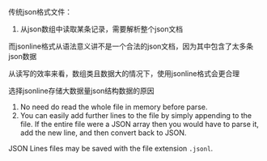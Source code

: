 传统json格式文件：

1. 从json数组中读取某条记录，需要解析整个json文档

而jsonline格式从语法意义讲不是一个合法的json文档，因为其中包含了太多条json数据

从读写的效率来看，数组类且数据大的情况下，使用jsonline格式会更合理

选择jsonline存储大数据量json结构数据的原因

1. No need do read the whole file in memory before parse. 
2.  You can  easily add further lines to the file by simply appending to the file. If the entire file were a JSON array then you would have to parse it, add  the new line, and then convert back to JSON.

JSON Lines files may be saved with the file extension `.jsonl`.
